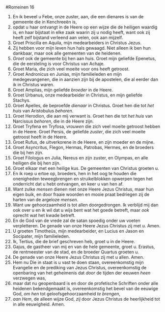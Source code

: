 #Romeinen 16
1. En ik beveel u Febe, onze zuster, aan, die een dienares is van de gemeente die in Kenchreeën is,
2. opdat u haar ontvangt in de Heere op een wijze die de heiligen waardig is, en haar bijstaat in elke zaak waarin zij u nodig heeft, want ook zij heeft zelf bijstand verleend aan velen, ook aan mijzelf.
3. Groet Priscilla en Aquila, mijn medearbeiders in Christus Jezus.
4. Zij hebben voor mijn leven hun hals gewaagd. Niet alleen ik ben hun dankbaar, maar ook alle gemeenten van de heidenen.
5. *Groet* ook de gemeente bij hen aan huis. Groet mijn geliefde Epenetus, die de eersteling is voor Christus van Achaje.
6. Groet Maria, die zich veel moeite voor ons heeft getroost.
7. Groet Andronicus en Junias, mijn familieleden en mijn medegevangenen, die in aanzien zijn bij de apostelen, die al eerder dan ik in Christus waren.
8. Groet Amplias, mijn geliefde *broeder* in de Heere.
9. Groet Urbanus, onze medearbeider in Christus, en mijn geliefde Stachys.
10. Groet Apelles, de beproefde *dienaar* in Christus. Groet hen die tot *het huis* van Aristobulus *behoren*.
11. Groet Herodion, die aan mij verwant is. Groet hen die tot *het huis* van Narcissus *behoren*, die in de Heere zijn.
12. Groet Tryfena en Tryfosa, *vrouwen* die zich veel moeite getroost hebben in de Heere. Groet Persis, de geliefde *zuster*, die zich veel moeite getroost heeft in de Heere.
13. Groet Rufus, de uitverkorene in de Heere, en zijn moeder en de mijne.
14. Groet Asyncritus, Flegon, Hermas, Patrobas, Hermes, en de broeders die bij hen zijn.
15. Groet Filologus en Julia, Nereus en zijn zuster, en Olympas, en alle heiligen die bij hen zijn.
16. Groet elkaar met een heilige kus. De gemeenten van Christus groeten u.
17. En ik roep u ertoe op, broeders, hen in het oog te houden die onenigheden teweegbrengen en struikelblokken opwerpen tegen het onderricht dat u hebt ontvangen, en keer u van hen af.
18. Want zulke *mensen* dienen niet onze Heere Jezus Christus, maar hun eigen buik, en door fraaie woorden en mooie praat bedriegen zij de harten van de argeloze *mensen*.
19. Want uw gehoorzaamheid is tot allen doorgedrongen. Ik verblijd mij dan ook over u en ik wil dat u wijs bent wat het goede betreft, maar *ook* oprecht wat het kwade betreft.
20. En de God van de vrede zal de satan spoedig onder uw voeten verpletteren. De genade van onze Heere Jezus Christus zij met u. Amen.
21. U groeten Timotheüs, mijn medearbeider, en Lucius en Jason en Socipater, mijn familieleden.
22. Ik, Tertius, die de brief geschreven heb, groet u in de Heere.
23. Gajus, de gastheer van mij en van de hele gemeente, groet u. Erastus, de rentmeester van de stad, en de broeder Quartus groeten u.
24. De genade van onze Heere Jezus Christus zij met u allen. Amen.
25. Hem nu Die in staat is u vast te doen staan, overeenkomstig mijn Evangelie en de prediking van Jezus Christus, overeenkomstig de openbaring van het geheimenis dat *door* de tijden der eeuwen *heen* verzwegen was,
26. maar dat nu geopenbaard is en door de profetische Schriften onder alle heidenen bekendgemaakt is, overeenkomstig het bevel van de eeuwige God, *om hen* tot geloofsgehoorzaamheid *te brengen*,
27. *aan Hem*, de alleen wijze God, *zij* door Jezus Christus de heerlijkheid tot in alle eeuwigheid. Amen.
